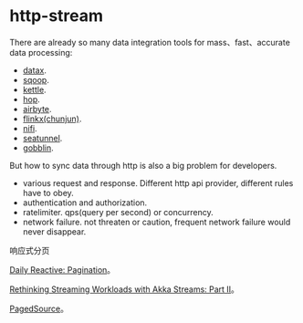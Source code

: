 # http-stream

There are already so many data integration tools for mass、fast、accurate data processing:

* [datax](https://github.com/alibaba/DataX).
* [sqoop](https://github.com/apache/sqoop).
* [kettle](https://github.com/pentaho/pentaho-kettle).
* [hop](https://github.com/apache/hop).
* [airbyte](https://github.com/airbytehq/airbyte).
* [flinkx(chunjun)](https://github.com/DTStack/chunjun).
* [nifi](https://github.com/apache/nifi).
* [seatunnel](https://github.com/apache/incubator-seatunnel).
* [gobblin](https://github.com/apache/gobblin).

But how to sync data through http is also a big problem for developers.

* various request and response. Different http api provider, different rules have to obey.
* authentication and authorization.
* ratelimiter. qps(query per second) or concurrency.
* network failure. not threaten or caution, frequent network failure would never disappear.







响应式分页

[Daily Reactive: Pagination](https://bsideup.github.io/posts/daily_reactive/pagination/)。

[Rethinking Streaming Workloads with Akka Streams: Part II](https://blog.colinbreck.com/rethinking-streaming-workloads-with-akka-streams-part-ii/)。

[PagedSource](https://github.com/akka/akka-stream-contrib/blob/main/src/main/scala/akka/stream/contrib/PagedSource.scala)。
